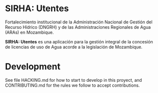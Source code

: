 # SIRHA: Utentes

Fortalecimiento institucional de la Administración Nacional de Gestión del Recurso Hídrico (DNGRH) y de las Administraciones Regionales de Agua (ARAs) en Mozambique.

**SIRHA: Utentes** es una aplicación para la gestión integral de la concesión de licencias de uso de Agua acorde a la legislación de Mozambique.

# Development

See file HACKING.md for how to start to develop in this proyect, and CONTRIBUTING.md for the rules we follow to accept contributions.

